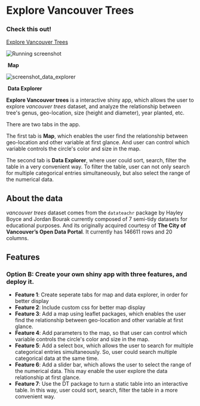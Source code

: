 # Explore Vancouver Trees

### Check this out!

[Explore Vancouver Trees](https://slinger25.shinyapps.io/explore_van_trees/)

![Running screenshot](/Users/lingershen/UBC/STAT545/assignment-b3-slinger0225/images/screenshot.png)

​                                                            **Map**

![screenshot_data_explorer](/Users/lingershen/UBC/STAT545/assignment-b3-slinger0225/images/screenshot_data_explorer.png)

​                                                    **Data Explorer**

**Explore Vancouver trees** is a interactive shiny app, which allows the user to explore *vancouver trees* dataset, and analyze the relationship between tree's genus, geo-location, size (height and diameter), year planted, etc.

There are two tabs in the app.

The first tab is **Map**, which enables the user find the relationship between geo-location and other variable at first glance. And user can control which variable controls the circle's color and size in the map.

The second tab is **Data Explorer**, where user could sort, search, filter the table in a very convenient way. To filter the table, user can not only search for multiple categorical entries simultaneously, but also select the range of the numerical data.

## About the data

*vancouver trees* dataset comes from the `datateachr` package by Hayley Boyce and Jordan Bourak currently composed of 7 semi-tidy datasets for educational purposes. And its originally acquired courtesy of **The City of Vancouver’s Open Data Portal**. It currently has 146611 rows and 20 columns.

## Features

### Option B: Create your own shiny app with three features, and deploy it.

- **Feature 1**: Create seperate tabs for map and data explorer, in order for better display
- **Feature 2**: Include custom css for better map display
- **Feature 3**: Add a map using leaflet packages, which enables the user find the relationship between geo-location and other variable at first glance.
- **Feature 4**: Add parameters to the map, so that user can control which variable controls the circle's color and size in the map.
- **Feature 5**: Add a select box, which allows the user to search for multiple categorical entries simultaneously. So, user could search multiple categorical data at the same time.
- **Feature 6**: Add a slider bar, which allows the user to select the range of the numerical data. This may enable the user explore the data relationship at first glance.
- **Feature 7**: Use the DT package to turn a static table into an interactive table. In this way, user could sort, search, filter the table in a more convenient way.
